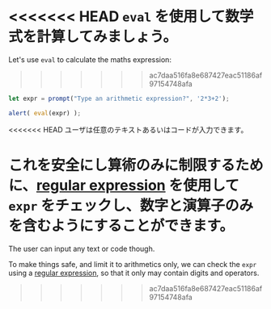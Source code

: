 <<<<<<< HEAD
`eval` を使用して数学式を計算してみましょう。
=======
Let's use `eval` to calculate the maths expression:
>>>>>>> ac7daa516fa8e687427eac51186af97154748afa

```js demo run
let expr = prompt("Type an arithmetic expression?", '2*3+2');

alert( eval(expr) );
```

<<<<<<< HEAD
ユーザは任意のテキストあるいはコードが入力できます。

これを安全にし算術のみに制限するために、[regular expression](info:regular-expressions) を使用して `expr` をチェックし、数字と演算子のみを含むようにすることができます。
=======
The user can input any text or code though.

To make things safe, and limit it to arithmetics only, we can check the `expr` using a [regular expression](info:regular-expressions), so that it only may contain digits and operators.
>>>>>>> ac7daa516fa8e687427eac51186af97154748afa
